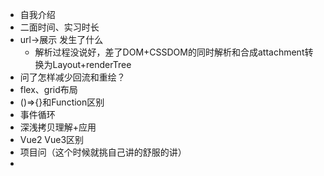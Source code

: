- 自我介绍
- 二面时间、实习时长
- url->展示 发生了什么
	- 解析过程没说好，差了DOM+CSSDOM的同时解析和合成attachment转换为Layout+renderTree 
- 问了怎样减少回流和重绘？
- flex、grid布局
- ()=>{}和Function区别
- 事件循环
- 深浅拷贝理解+应用
- Vue2 Vue3区别
- 项目问（这个时候就挑自己讲的舒服的讲）
- 